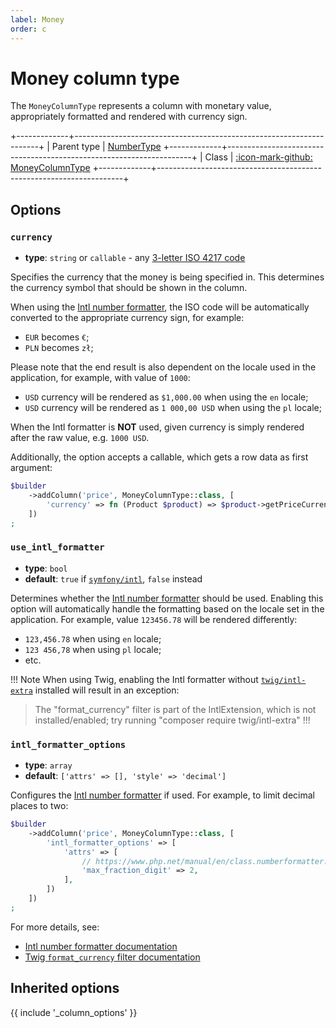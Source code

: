 ```yaml
---
label: Money
order: c
---
```


# Money column type

The `MoneyColumnType` represents a column with monetary value, appropriately formatted and rendered with currency sign.

+-------------+---------------------------------------------------------------------+
| Parent type | [NumberType](number.md)
+-------------+---------------------------------------------------------------------+
| Class       | [:icon-mark-github: MoneyColumnType](https://github.com/Kreyu/data-table-bundle/blob/main/src/Column/Type/MoneyColumnType.php)
+-------------+---------------------------------------------------------------------+

## Options

### `currency`

- **type**: `string` or `callable` - any [3-letter ISO 4217 code](https://en.wikipedia.org/wiki/ISO_4217) 

Specifies the currency that the money is being specified in. 
This determines the currency symbol that should be shown in the column.

When using the [Intl number formatter](https://www.php.net/manual/en/class.numberformatter.php), 
the ISO code will be automatically converted to the appropriate currency sign, for example:

- `EUR` becomes `€`;
- `PLN` becomes `zł`;

Please note that the end result is also dependent on the locale used in the application, for example, with value of `1000`: 

- `USD` currency will be rendered as `$1,000.00` when using the `en` locale;
- `USD` currency will be rendered as `1 000,00 USD` when using the `pl` locale;

When the Intl formatter is **NOT** used, given currency is simply rendered after the raw value, e.g. `1000 USD`.

Additionally, the option accepts a callable, which gets a row data as first argument:

```php
$builder
    ->addColumn('price', MoneyColumnType::class, [
        'currency' => fn (Product $product) => $product->getPriceCurrency(),
    ])
;
```

### `use_intl_formatter`

- **type**: `bool`
- **default**: `true` if [`symfony/intl`](https://packagist.org/packages/symfony/intl), `false` instead

Determines whether the [Intl number formatter](https://www.php.net/manual/en/class.numberformatter.php) should be used.
Enabling this option will automatically handle the formatting based on the locale set in the application.
For example, value `123456.78` will be rendered differently:

- `123,456.78` when using `en` locale;
- `123 456,78` when using `pl` locale;
- etc.

!!! Note
When using Twig, enabling the Intl formatter without [`twig/intl-extra`](https://packagist.org/packages/twig/intl-extra) installed will result in an exception:

> The "format_currency" filter is part of the IntlExtension, which is not installed/enabled; try running "composer require twig/intl-extra"
!!!

### `intl_formatter_options`

- **type**: `array`
- **default**: `['attrs' => [], 'style' => 'decimal']`

Configures the [Intl number formatter](https://www.php.net/manual/en/class.numberformatter.php) if used.
For example, to limit decimal places to two:

```php
$builder
    ->addColumn('price', MoneyColumnType::class, [
        'intl_formatter_options' => [
            'attrs' => [
                // https://www.php.net/manual/en/class.numberformatter.php#numberformatter.constants.max-fraction-digits
                'max_fraction_digit' => 2,
            ],
        ])
    ])
;
```

For more details, see:
- [Intl number formatter documentation](https://www.php.net/manual/en/class.numberformatter.php)
- [Twig `format_currency` filter documentation](https://twig.symfony.com/doc/2.x/filters/format_currency.html)

## Inherited options

{{ include '_column_options' }}
